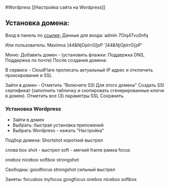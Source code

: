#Wordpress 
[[Настройка сайта на Wordpress]]

## Установка домена:

Вход в панель по [ссылке:](https://185.154.13.65:8083)
Данные для входа:
admin
7Oiq47vu0nfq

Или пользователь:
Maximus
]44&NjOplrr*G[pP
']44&NjOplrr*G[pP'

Меню: Добавить домен - (установить флажки: Поддержка DNS, Поддержка по почте)
После создания домена:

В сервисе - CloudFlare прописать актуальный IP адрес и отключить проксирование и SSL 

Зайти в домен - Отметить "Включите SSl Для этого домена" 
Создать SSl сертификат (заполнить табличку и скопировать сгенерированные ключи в домен).
Отметить все (3) параметры SSL
Сохранить.

### Установка Wordpress
- Зайти в домен
- Выбрать: быстрая установка приложений
- Выбрать Wordpress - нажать "Настройка"



Подбор домена:
Shortshot короткий выстрел


слова
box
shot - выстрел
soft - мягкий
frame рамка
focus

onebox
nicebox
softbox
strongshot

Свободны:
goodfocus
strongshot сильный выстрел

Заняты:
focusbox
myfocus
googfocus
onebox
nicebox
softbox